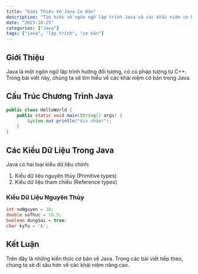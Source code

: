 ```yaml
---
title: "Giới Thiệu Về Java Cơ Bản"
description: "Tìm hiểu về ngôn ngữ lập trình Java và các khái niệm cơ bản"
date: "2023-10-25"
categories: ["Java"]
tags: ["java", "lập trình", "cơ bản"]
---
```


## Giới Thiệu

Java là một ngôn ngữ lập trình hướng đối tượng, có cú pháp tương tự C++. Trong bài viết này, chúng ta sẽ tìm hiểu về các khái niệm cơ bản trong Java.

## Cấu Trúc Chương Trình Java

```java
public class HelloWorld {
    public static void main(String[] args) {
        System.out.println("Xin chào!");
    }
}
```

## Các Kiểu Dữ Liệu Trong Java

Java có hai loại kiểu dữ liệu chính:

1. Kiểu dữ liệu nguyên thủy (Primitive types)
2. Kiểu dữ liệu tham chiếu (Reference types)

### Kiểu Dữ Liệu Nguyên Thủy

```java
int soNguyen = 10;
double soThuc = 10.5;
boolean dungSai = true;
char kyTu = 'A';
```

## Kết Luận

Trên đây là những kiến thức cơ bản về Java. Trong các bài viết tiếp theo, chúng ta sẽ đi sâu hơn về các khái niệm nâng cao.